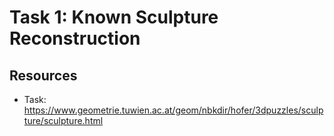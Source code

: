 # Task 1: Known Sculpture Reconstruction
## Resources
* Task: https://www.geometrie.tuwien.ac.at/geom/nbkdir/hofer/3dpuzzles/sculpture/sculpture.html